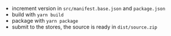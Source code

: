- increment version in `src/manifest.base.json` and `package.json`
- build with `yarn build`
- package with `yarn package`
- submit to the stores, the source is ready in `dist/source.zip`
